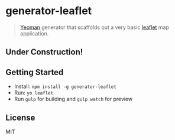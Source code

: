 # generator-leaflet

> [Yeoman](http://yeoman.io) generator that scaffolds out a very basic [leaflet](http://leafletjs.com) map application.

## Under Construction!

## Getting Started

- Install: `npm install -g generator-leaflet`
- Run: `yo leaflet`
- Run `gulp` for building and `gulp watch` for preview


## License

MIT
